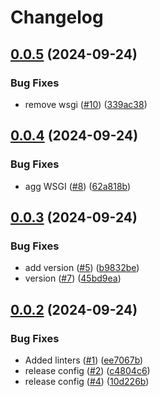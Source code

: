 # Changelog

## [0.0.5](https://github.com/tatk-dn42/agent/compare/v0.0.4...v0.0.5) (2024-09-24)


### Bug Fixes

* remove wsgi ([#10](https://github.com/tatk-dn42/agent/issues/10)) ([339ac38](https://github.com/tatk-dn42/agent/commit/339ac383230054551d66be00f4318abba520dba8))

## [0.0.4](https://github.com/tatk-dn42/agent/compare/v0.0.3...v0.0.4) (2024-09-24)


### Bug Fixes

* agg WSGI ([#8](https://github.com/tatk-dn42/agent/issues/8)) ([62a818b](https://github.com/tatk-dn42/agent/commit/62a818bea34c27da7ebb6433ef4cb44008f36821))

## [0.0.3](https://github.com/tatk-dn42/agent/compare/v0.0.2...v0.0.3) (2024-09-24)


### Bug Fixes

* add version ([#5](https://github.com/tatk-dn42/agent/issues/5)) ([b9832be](https://github.com/tatk-dn42/agent/commit/b9832be9e6fa5b5574e97ac1fb09f02ce120a936))
* version ([#7](https://github.com/tatk-dn42/agent/issues/7)) ([45bd9ea](https://github.com/tatk-dn42/agent/commit/45bd9ea914802f102c8f959a947b3106f1fa69df))

## [0.0.2](https://github.com/tatk-dn42/agent/compare/v0.0.1...v0.0.2) (2024-09-24)


### Bug Fixes

* Added linters ([#1](https://github.com/tatk-dn42/agent/issues/1)) ([ee7067b](https://github.com/tatk-dn42/agent/commit/ee7067baa8548df0d5186ec4bf278004cde9b01b))
* release config ([#2](https://github.com/tatk-dn42/agent/issues/2)) ([c4804c6](https://github.com/tatk-dn42/agent/commit/c4804c6c0f99471100e2a69ea749bb2474d1435e))
* release config ([#4](https://github.com/tatk-dn42/agent/issues/4)) ([10d226b](https://github.com/tatk-dn42/agent/commit/10d226b58d4db15a04137c517351cceb43100782))
